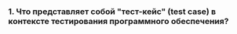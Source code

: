 ### 1. Что представляет собой "тест-кейс" (test case) в контексте тестирования программного обеспечения?
